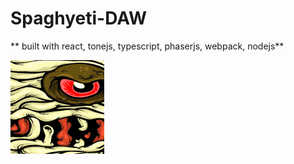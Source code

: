 # Spaghyeti-DAW

** built with react, tonejs, typescript, phaserjs, webpack, nodejs**


![image info](./logo.png)
